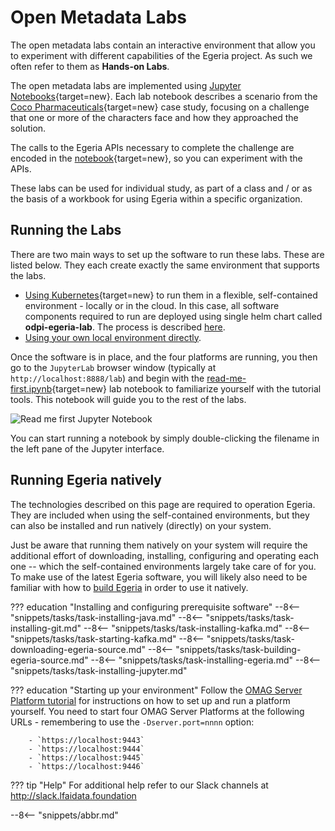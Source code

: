 <!-- SPDX-License-Identifier: CC-BY-4.0 -->
<!-- Copyright Contributors to the ODPi Egeria project. -->

# Open Metadata Labs

The open metadata labs contain an interactive environment that allow you to experiment with different capabilities of the Egeria project.  As such we often refer to them as **Hands-on Labs**.

The open metadata labs are implemented using [Jupyter Notebooks](/education/tutorials/jupyter-tutorial/overview){target=new}.  Each lab notebook describes a scenario from the [Coco Pharmaceuticals](https://github.com/odpi/data-governance/tree/main/docs/coco-pharmaceuticals){target=new} case study, focusing on a challenge that one or more of the characters face and how they approached the solution.

The calls to the Egeria APIs necessary to complete the challenge are encoded in the [notebook](/education/tutorials/jupyter-tutorial/overview){target=new}, so you can experiment with the APIs.

These labs can be used for individual study, as part of a class and / or as the basis of a workbook for using Egeria within a specific organization.

## Running the Labs

There are two main ways to set up the software to run these labs.  These are listed below. They each create exactly the same environment that supports the labs. 

* [Using Kubernetes](/guides/operations/kubernetes){target=new} to run them in a flexible, self-contained environment - locally or in the cloud.  In this case, all software components required to run are deployed using single helm chart called **odpi-egeria-lab**. The process is described [here](/guides/operations/kubernetes/charts/lab/).
* [Using your own local environment directly](#running-egeria-natively).

Once the software is in place, and the four platforms are running, you then go to the `JupyterLab` browser window (typically at `http://localhost:8888/lab`) and begin with the [read-me-first.ipynb](https://github.com/odpi/egeria-jupyter-notebooks/blob/main/read-me-first.ipynb){target=new} lab notebook to familiarize yourself with the tutorial tools.  This notebook will guide you to the rest of the labs.

![Read me first Jupyter Notebook](/education/tutorials/jupyter-tutorial/jupyter-notebook-browser-window.png)

You can start running a notebook by simply double-clicking the filename in the left pane of the Jupyter interface.

## Running Egeria natively

The technologies described on this page are required to operation Egeria. They are included when using the self-contained environments, but they can also be installed and run natively (directly) on your system.

Just be aware that running them natively on your system will require the additional effort of downloading, installing, configuring and operating each one -- which the self-contained environments largely take care of for you. To make use of the latest Egeria software, you will likely also need to be familiar with how to [build Egeria](/education/tutorials/building-egeria-tutorial/overview) in order to use it natively.

??? education "Installing and configuring prerequisite software"
    --8<-- "snippets/tasks/task-installing-java.md"
    --8<-- "snippets/tasks/task-installing-git.md"
    --8<-- "snippets/tasks/task-installing-kafka.md"
    --8<-- "snippets/tasks/task-starting-kafka.md"
    --8<-- "snippets/tasks/task-downloading-egeria-source.md"
    --8<-- "snippets/tasks/task-building-egeria-source.md"
    --8<-- "snippets/tasks/task-installing-egeria.md"
    --8<-- "snippets/tasks/task-installing-jupyter.md"

??? education "Starting up your environment"
    Follow the [OMAG Server Platform tutorial](/education/tutorials/omag-server-tutorial/overview)
    for instructions on how to set up and run a platform yourself.
    You need to start four OMAG Server Platforms at the following URLs - remembering to use the `-Dserver.port=nnnn` option:
    
        - `https://localhost:9443`
        - `https://localhost:9444`
        - `https://localhost:9445`
        - `https://localhost:9446`
    

??? tip "Help"
  For additional help refer to our Slack channels at http://slack.lfaidata.foundation

--8<-- "snippets/abbr.md"
